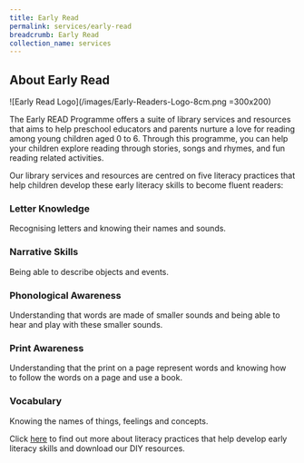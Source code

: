 ```yaml
---
title: Early Read
permalink: services/early-read
breadcrumb: Early Read
collection_name: services
---
```


## **About Early Read**

![Early Read Logo](/images/Early-Readers-Logo-8cm.png =300x200)

The Early READ Programme offers a suite of library services and resources that aims to help preschool educators and parents nurture a love for reading among young children aged 0 to 6. Through this programme, you can help your children explore reading through stories, songs and rhymes, and fun reading related activities.

Our library services and resources are centred on five literacy practices that help children develop these early literacy skills to become fluent readers:

### **Letter Knowledge**

Recognising letters and knowing their names and sounds.

### **Narrative Skills**

Being able to describe objects and events.

### **Phonological Awareness**

Understanding that words are made of smaller sounds and being able to hear and play with these smaller sounds.

### **Print Awareness**

Understanding that the print on a page represent words and knowing how to follow the words on a page and use a book.

### **Vocabulary**

Knowing the names of things, feelings and concepts.

Click [here](http://google.com) to find out more about literacy practices that help develop early literacy skills and download our DIY resources. 